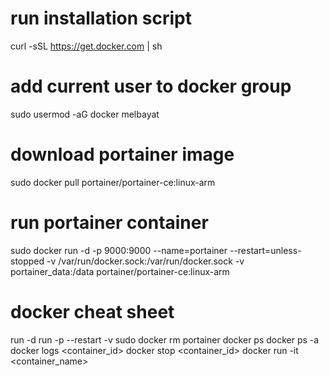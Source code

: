 # run installation script
curl -sSL https://get.docker.com | sh

# add current user to docker group
sudo usermod -aG docker melbayat

# download portainer image
sudo docker pull portainer/portainer-ce:linux-arm

# run portainer container
sudo docker run -d -p 9000:9000 --name=portainer --restart=unless-stopped -v /var/run/docker.sock:/var/run/docker.sock -v portainer_data:/data portainer/portainer-ce:linux-arm

# docker cheat sheet
run -d                              <!-- for deattached , won't hold up the terminal -->
run -p                              <!-- port -->
--restart                           <!-- always to start when rebooted, or unless-stopped -->
-v                                  <!-- variable -->
sudo docker rm portainer            <!-- remove a container -->
docker ps                           <!-- list containers -->
docker ps -a                        <!-- including stopped ones -->
docker logs <container_id>
docker stop <container_id>
docker run -it <container_name>